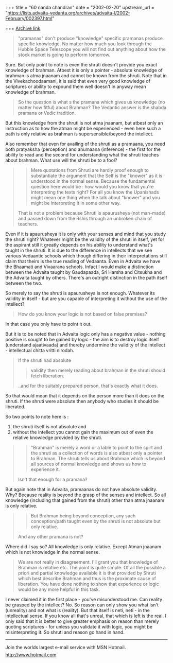 +++
title = "60 nanda chandran"
date = "2002-02-20"
upstream_url = "https://lists.advaita-vedanta.org/archives/advaita-l/2002-February/002397.html"

+++
[Archive link](https://lists.advaita-vedanta.org/archives/advaita-l/2002-February/002397.html)

>"pramanas" don't produce
>"knowledge" specific pramanas produce specific knowledge.  No matter how
>much you look through the Hubble Space Telescope you will not find out
>anything about how the stock market is going to perform tomorrow.

Sure. But only point to note is even the shruti doesn't provide you exact
knowledge of brahman. Atbest it is only a pointer - absolute knowledge of
brahman is atma jnaanam and cannot be known from the shruti. Note that in
the Vivekachoodaamani, it is said that even very good knowledge of
scriptures or ability to expound them well doesn't in anyway mean knowledge
of brahman.

>So the question is what s the pramana which gives us knowledge (no matter
>how fitful) about Brahman?  The Vedantic answer is the shabda pramana or
>Vedic tradition.

But this knowledge from the shruti is not atma jnaanam, but atbest only an
instruction as to how the atman might be experienced - even here such a path
is only relative as brahman is supersensible/beyond the intellect.

Also remember that even for availing of the shruti as a pramaana, you need
both pratyaksha (perception) and anumaana (inference) - the first for the
ability to read and the second for understanding what the shruti teaches
about brahman. What use will the shruti be to a fool?


> > Mere quotations from Shruti are hardly proof enough to substantiate the
> > argument that the Self is the "knower" as it is understood in the normal
> > sense. Because the fundamental question here would be : how would you
>know
> > that you're interpreting the texts right? For all you know the
>Upanishads
> > might mean one thing when the talk about "knower" and you might be
> > interpreting it in some other way.
>
>That is not a problem because Shruti is apaurusheya (not man-made) and
>passed down from the Rshis through an unbroken chain of teachers.

Even if it is apaurusheya it is only with your senses and mind that you
study the shruti right? Whatever might be the validity of the shruti in
itself, yet for the aspirant still it greatly depends on his ability to
understand what's taught in the shruti. It is due to the difference in
intellects that we see various Vedaantic schools which though differing in
their interpretations still claim that theirs is the true reading of
Vedaanta. Even in Advaita we have the Bhaamati and Vivaarana schools. Infact
I would make a distinction between the Advaita taught by Gaudapaada, Sri
Harsha and Citsukha and the Advaita taught by others. There's an outright
distinction in the path itself between the two.

So merely to say the shruti is apaurusheya is not enough. Whatever its
validity in itself - but are you capable of interpreting it without the use
of the intellect?

>How do you know your logic is not based on false premises?

In that case you only have to point it out.

But it is to be noted that in Advaita logic only has a negative value -
nothing positive is sought to be gained by logic - the aim is to destroy
logic itself (understand ajaativaada) and thereby undermine the validity of
the intellect - intellectual chitta vritti nirodah.

>If the shruti had absolute
> > validity then merely reading about brahman in the shruti should fetch
> > liberation.
> >
>
>..and for the suitably prepared person, that's exactly what it does.

So that would mean that it depends on the person more than it does on the
shruti. If the shruti were absolute then anybody who studies it should be
liberated.

So two points to note here is :

1. the shruti itself is not absolute and
2. without the intellect you cannot gain the maximum out of even the
relative knowledge provided by the shruti.

>
> > "Brahman" is merely a word or a lable to point to the spirt and the
>shruti
> > as a collection of words is also atbest only a pointer to Brahman. The
> > shruti tells us about Brahman which is beyond all sources of normal
> > knowledge and shows us how to experience it.
>
>Isn't that enough for a pramana?

But again note that in Advaita, pramaanas do not have absolute validity.
Why? Because reality is beyond the grasp of the senses and intellect. So all
knowledge (including that gained from the shruti) other than atma jnaanam is
only relative.

>
> > But Brahman being beyond
> > conception, any such conception/path taught even by the shruti is not
> > absolute but only relative.
> >
>
>And any other pramana is not?

Where did I say so? All knowledge is only relative. Except Atman jnaanam
which is not knowledge in the normal sense.

>We are not really in disagreement.  I'll grant you that knowledge of
>Brahman is relative etc.  The point is quite simple.  Of all the possible
>a priori and partial knowledge available it is that provided by Shruti
>which best describe Brahman and thus is the proximate cause of liberation.
>You have done nothing to show that experience or logic would be any more
>helpful in this task.

I never claimed it in the first place - you've misunderstood me. Can reality
be grasped by the intellect? No. So reason can only show you what isn't
(unreality) and not what is (reality). But that itself is neti, neti - in
the intellectual sense. If you know all that's unreal, that which is left is
the real. I only said that it is better to give greater emphasis on reason
than merely quoting scriptures - for unless you validate it with logic, you
might be misinterpreting it. So shruti and reason go hand in hand.


_________________________________________________________________
Join the worlds largest e-mail service with MSN Hotmail.
http://www.hotmail.com

